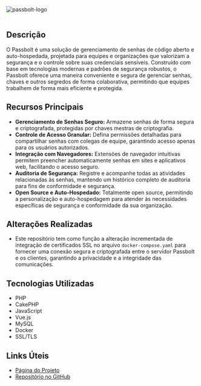 <picture>
  <source media="(prefers-color-scheme: dark)" srcset="https://github.com/passbolt/passbolt_styleguide/blob/master/src/img/logo/logo_white.svg">
  <source media="(prefers-color-scheme: light)" srcset="https://github.com/passbolt/passbolt_styleguide/blob/master/src/img/logo/logo.svg">
  <img alt="passbolt-logo" src="https://github.com/passbolt/passbolt_styleguide/blob/master/src/img/logo/logo.svg">
</picture>
<br>
<br>

## Descrição
O Passbolt é uma solução de gerenciamento de senhas de código aberto e auto-hospedada, projetada para equipes e organizações que valorizam a segurança e o controle sobre suas credenciais sensíveis. Construído com base em tecnologias modernas e padrões de segurança robustos, o Passbolt oferece uma maneira conveniente e segura de gerenciar senhas, chaves e outros segredos de forma colaborativa, permitindo que equipes trabalhem de forma mais eficiente e protegida.

## Recursos Principais
- **Gerenciamento de Senhas Seguro:** Armazene senhas de forma segura e criptografada, protegidas por chaves mestras de criptografia.
- **Controle de Acesso Granular:** Defina permissões detalhadas para compartilhar senhas com colegas de equipe, garantindo acesso apenas para os usuários autorizados.
- **Integração com Navegadores:** Extensões de navegador intuitivas permitem preencher automaticamente senhas em sites e aplicativos web, facilitando o acesso seguro.
- **Auditoria de Segurança:** Registre e acompanhe todas as atividades relacionadas às senhas, mantendo um histórico completo de auditoria para fins de conformidade e segurança.
- **Open Source e Auto-Hospedado:** Totalmente open source, permitindo a personalização e auto-hospedagem para atender às necessidades específicas de segurança e conformidade da sua organização.

## Alterações Realizadas
- Este repositório tem como função a alteração incrementada de integração de certificados SSL no arquivo `docker-compose.yaml` para fornecer uma conexão segura e criptografada entre o servidor Passbolt e os clientes, garantindo a privacidade e a integridade das comunicações.

## Tecnologias Utilizadas
- PHP
- CakePHP
- JavaScript
- Vue.js
- MySQL
- Docker
- SSL/TLS

## Links Úteis
- [Página do Projeto](https://www.passbolt.com/)
- [Repositório no GitHub](link_para_repositorio_no_github)
